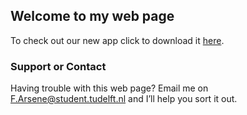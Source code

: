 ## Welcome to my web page

To check out our new app click to download it [here](https://github.com/Farsene1/Farsene1.github.io/blob/master/_pages/client-0.1.0.jar).

### Support or Contact

Having trouble with this web page? Email me on F.Arsene@student.tudelft.nl and I’ll help you sort it out.
